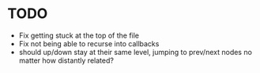 # TODO

* Fix getting stuck at the top of the file
* Fix not being able to recurse into callbacks
* should up/down stay at their same level, jumping to prev/next nodes no matter how distantly related?
